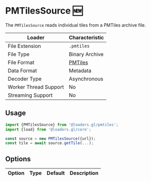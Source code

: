 # PMTilesSource 🆕

The `PMTilesSource` reads individual tiles from a PMTiles archive file.

| Loader                | Characteristic                                |
| --------------------- | ----------------------------------------------- |
| File Extension        | `.pmtiles`                                      |
| File Type             | Binary Archive                                  |
| File Format           | [PMTiles](/docs/modules/pmtiles/formats/pmtiles) |
| Data Format           | Metadata                                        |
| Decoder Type          | Asynchronous                                     |
| Worker Thread Support | No                                              |
| Streaming Support     | No                                              |

## Usage

```typescript
import {PMTilesSource} from '@loaders.gl/pmtiles';
import {load} from '@loaders.gl/core';

const source = new PMTilesSource({url});
const tile = await source.getTile(...);
```

## Options

| Option | Type | Default | Description |
| ------ | ---- | ------- | ----------- |
